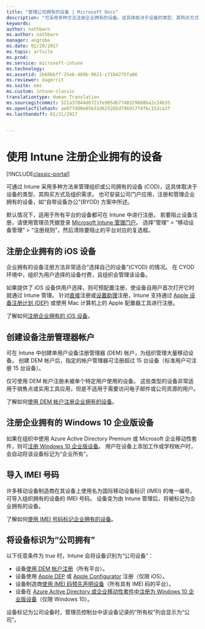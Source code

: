 ```yaml
---
title: "管理公司拥有的设备 | Microsoft Docs"
description: "可采用多种方法注册企业拥有的设备。这具体取决于设备的类型、其购买方式以及组织需求。"
keywords: 
author: nathbarn
ms.author: nathbarn
manager: angrobe
ms.date: 01/29/2017
ms.topic: article
ms.prod: 
ms.service: microsoft-intune
ms.technology: 
ms.assetid: 2b60bbff-25e6-489b-9621-c71b4275fa06
ms.reviewer: dagerrit
ms.suite: ems
ms.custom: intune-classic
translationtype: Human Translation
ms.sourcegitcommit: 521a37044d6721fe905db7740329688ba2c24b35
ms.openlocfilehash: ae077d80e05b33d625285d796917f4f6c153ca3f
ms.lasthandoff: 01/31/2017


---
```


# <a name="enroll-corporate-owned-devices-by-using-intune"></a>使用 Intune 注册企业拥有的设备

[!INCLUDE[classic-portal](../includes/classic-portal.md)]

可通过 Intune 采用多种方法来管理组织或公司拥有的设备 (COD)，这具体取决于设备的类型、其购买方式及组织需求。 也可安装公司门户应用，注册和管理企业拥有的设备，如“自带设备办公”(BYOD) 方案中所述。

默认情况下，适用于所有平台的设备都可在 Intune 中进行注册。 若要阻止设备注册，请使用管理员凭据登录 [Microsoft Intune 管理门户](http://manage.microsoft.com)。 选择“管理” > “移动设备管理” > “注册规则”，然后清除要阻止的平台对应的复选框。

## <a name="enroll-corporate-owned-ios-devices"></a>注册企业拥有的 iOS 设备

企业拥有的设备注册方法非常适合“选择自己的设备”(CYOD) 的情况。 在 CYOD 环境中，组织为用户选择的设备付费，且组织会管理该设备。

如果提供了 iOS 设备供用户选择，则可预配置注册，使设备自用户首次打开它时就通过 Intune 管理。 针对[直接](ios-direct-enrollment-in-microsoft-intune.md)注册或[设置助理](ios-setup-assistant-enrollment-in-microsoft-intune.md)注册，Intune 支持通过 [Apple 设备注册计划 (DEP)](ios-device-enrollment-program-in-microsoft-intune.md) 或使用 Mac 计算机上的 Apple 配置器工具进行注册。

了解如何[注册企业拥有的 iOS 设备](enroll-corporate-owned-ios-devices-in-microsoft-intune.md)。

## <a name="create-a-device-enrollment-manager-account"></a>创建设备注册管理器帐户

可在 Intune 中创建单用户设备注册管理器 (DEM) 帐户，为组织管理大量移动设备。 创建 DEM 帐户后，指定的帐户管理器可注册超过 15 台设备（标准用户可注册 15 台设备）。

仅可使用 DEM 帐户注册未被单个特定用户使用的设备。 这些类型的设备非常适用于销售点或实用工具应用，但是不适用于需要访问电子邮件或公司资源的用户。

了解如何[使用 DEM 帐户注册企业拥有的设备](enroll-corporate-owned-devices-with-the-device-enrollment-manager-in-microsoft-intune.md)。

## <a name="enroll-corporate-owned-windows-10-enterprise-devices"></a>注册企业拥有的 Windows 10 企业版设备

如果在组织中使用 Azure Active Directory Premium 或 Microsoft 企业移动性套件，则可[注册 Windows 10 企业版设备](https://docs.microsoft.com/active-directory/active-directory-azureadjoin-windows10-devices-overview)。 用户在设备上添加工作或学校帐户时，会自动将该设备标记为“企业所有”。

## <a name="import-imei-numbers"></a>导入 IMEI 号码

许多移动设备制造商在其设备上使用名为国际移动设备标识 (IMEI) 的唯一编号。 可导入组织拥有的设备的 IMEI 号码。 设备变为由 Intune 管理后，将被标记为企业拥有的设备。

了解如何[使用 IMEI 号码标记企业拥有的设备](specify-corporate-owned-devices-with-international-mobile-equipment-identity-imei-numbers.md)。

## <a name="identify-a-device-as-corporate-owned"></a>将设备标识为“公司拥有”

以下任意条件为 true 时，Intune 会将设备识别为“公司设备”：

 - 设备[使用 DEM 帐户注册](enroll-corporate-owned-devices-with-the-device-enrollment-manager-in-microsoft-intune.md)（所有平台）。
 - 设备使用 [Apple DEP](ios-device-enrollment-program-in-microsoft-intune.md) 或 [Apple Configurator](ios-setup-assistant-enrollment-in-microsoft-intune.md) 注册（仅限 iOS）。
 - 设备制造商[使用 IMEI 码预先声明设备](specify-corporate-owned-devices-with-international-mobile-equipment-identity-imei-numbers.md)（所有具有 IMEI 码的平台）。
 - 设备在 [Azure Active Directory 或企业移动性套件中注册为 Windows 10 企业版设备](https://docs.microsoft.com/active-directory/active-directory-azureadjoin-windows10-devices-overview)（仅限 Windows 10）。

设备标记为公司设备时，管理员控制台中该设备记录的“所有权”列会显示为“公司”。 

